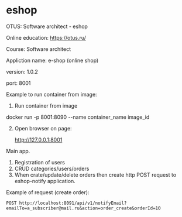 # eshop
OTUS: Software architect - eshop

Online education: https://otus.ru/

Course: Software architect

Appliction name: e-shop (online shop)

version: 1.0.2

port: 8001

Example to run container from image:

1. Run container from image

 docker run -p 8001:8090 --name container_name image_id

2. Open browser on page:

   http://127.0.0.1:8001

Main app.

1. Registration of users
2. CRUD categories/users/orders
3. When crate/update/delete orders then create http POST request to eshop-notify application.

Example of request (create order):

`
POST http://localhost:8091/api/v1/notifyEmail?emailTo=a_subscriber@mail.ru&action=order_create&orderId=10
`
